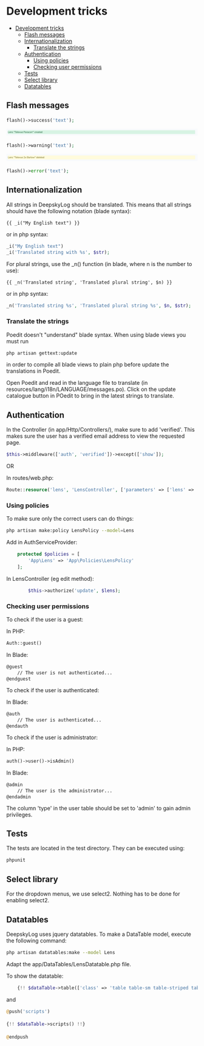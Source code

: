 # Development tricks

<!-- @import "[TOC]" {cmd="toc" depthFrom=1 depthTo=6 orderedList=false} -->

<!-- code_chunk_output -->

- [Development tricks](#development-tricks)
  - [Flash messages](#flash-messages)
  - [Internationalization](#internationalization)
    - [Translate the strings](#translate-the-strings)
  - [Authentication](#authentication)
    - [Using policies](#using-policies)
    - [Checking user permissions](#checking-user-permissions)
  - [Tests](#tests)
  - [Select library](#select-library)
  - [Datatables](#datatables)

<!-- /code_chunk_output -->

## Flash messages

```php
flash()->success('text');
```

![Image of flash success](flash_success.png)

```php
flash()->warning('text');
```

![Image of flash warning](flash_warning.png)

```php
flash()->error('text');
```

## Internationalization

All strings in DeepskyLog should be translated. This means that all strings should have the following notation (blade syntax):

```blade
{{ _i("My English text") }}
```

or in php syntax:

```php
_i("My English text")
_i('Translated string with %s', $str);
```

For plural strings, use the _n() function (in blade, where n is the number to use):

```blade
{{ _n('Translated string', 'Translated plural string', $n) }}
```

or in php syntax:

```php
_n('Translated string %s', 'Translated plural string %s', $n, $str);
```

### Translate the strings

Poedit doesn't "understand" blade syntax. When using blade views you must run

```bash
php artisan gettext:update
```

in order to compile all blade views to plain php before update the translations in Poedit.

Open Poedit and read in the language file to translate (in resources/lang/i18n/LANGUAGE/messages.po). Click on the update catalogue button in POedit to bring in the latest strings to translate.

## Authentication

In the Controller (in app/Http/Controllers/), make sure to add 'verified'. This makes sure the user has a verified email address to view the requested page.

```php
$this->middleware(['auth', 'verified'])->except(['show']);
```

OR

In routes/web.php:

```php
Route::resource('lens', 'LensController', ['parameters' => ['lens' => 'lens']])->middleware('verified');
```

### Using policies

To make sure only the correct users can do things:

```bash
php artisan make:policy LensPolicy --model=Lens
```

Add in AuthServiceProvider:

```php
    protected $policies = [
        'App\Lens' => 'App\Policies\LensPolicy'
    ];
```

In LensController (eg edit method):

```php
        $this->authorize('update', $lens);
```

### Checking user permissions

To check if the user is a guest:

In PHP:

```php
Auth::guest()
```

In Blade:

```blade
@guest
    // The user is not authenticated...
@endguest
```

To check if the user is authenticated:

In Blade:

```blade
@auth
    // The user is authenticated...
@endauth
```

To check if the user is administrator:

In PHP:

```php
auth()->user()->isAdmin()
```

In Blade:

```blade
@admin
    // The user is the administrator...
@endadmin
```

The column 'type' in the user table should be set to 'admin' to gain admin privileges.

## Tests

The tests are located in the test directory. They can be executed using:

```bash
phpunit
```

## Select library

For the dropdown menus, we use select2. Nothing has to be done for enabling select2.

## Datatables

DeepskyLog uses jquery datatables. To make a DataTable model, execute the following command:

```bash
php artisan datatables:make --model Lens
```

Adapt the app/DataTables/LensDatatable.php file.

To show the datatable:

```php
    {!! $dataTable->table(['class' => 'table table-sm table-striped table-hover']) !!}
```

and

```php
@push('scripts')

{!! $dataTable->scripts() !!}

@endpush
```
